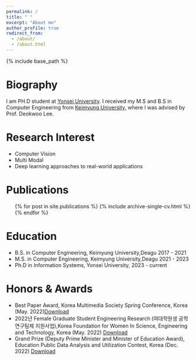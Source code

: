 ```yaml
---
permalink: /
title: " "
excerpt: "About me"
author_profile: true
redirect_from: 
  - /about/
  - /about.html
---
```

{% include base_path %}

Biography
======
I am PH.D student at [Yonsei University](https://gsi.yonsei.ac.kr/). I received my M.S and B.S in Computer Engineering from [Keimyung University](https://kmu.ac.kr/uni/main/main.jsp), where I was advised by Prof. Deokwoo Lee. 

<!-- My research interest lies in applied machine learning, which aims to develop practical ML solutions for real-world applications. I have covered a wide range of data types (e.g., matrix/tensor, text, graph, time series), tasks (e.g., classification, outcome prediction, anomaly detection, retrieval, data generation), and domains (e.g., healthcare, manufacturing, recommender systems). -->

Research Interest
======
* Computer Vision 
* Multi Modal 
* Deep learning approaches to real-world applications

Publications
======
  <ul>{% for post in site.publications %}
    {% include archive-single-cv.html %}
  {% endfor %}</ul>

Education
======
* B.S. in Computer Engineering, Keimyung University,Deagu 2017 - 2021
* M.S. in Computer Engineering, Keimyung University,Deagu 2021 - 2023
* Ph.D in  Information Systems, Yonsei University, 2023 - current

<!-- Projects
======
* : Research Student
  * Github University
  * Duties included: Tagging issues
  * Supervisor: Professor Git

* Fall 2015: Research Assistant
  * Github University
  * Duties included: Merging pull requests
  * Supervisor: Professor Hub -->
  


Honors & Awards
======
* Best Paper Award, Korea Multimedia Society  Spring Conference, Korea (May. 2022)[Download](http://lilly9928.github.io/files/honors1.pdf)
* 2022년 Female Graduate Student Engineering Research (여대학원생 공학연구팀제 지원사업),Korea Foundation for Women In Science, Engineering and Technology, Korea (May. 2022) [Download](http://lilly9928.github.io/files/honors2.pdf)
* Grand Prize (Deputy Prime Minister and Minister of Education Award), Education Public Data Analysis and Utilization Contest, Korea (Dec. 2022)
[Download](http://academicpages.github.io/files/honors3.pdf)

